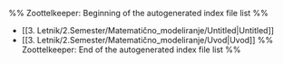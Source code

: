 %% Zoottelkeeper: Beginning of the autogenerated index file list  %%
-  [[3. Letnik/2.Semester/Matematično_modeliranje/Untitled|Untitled]]
-  [[3. Letnik/2.Semester/Matematično_modeliranje/Uvod|Uvod]]
%% Zoottelkeeper: End of the autogenerated index file list  %%
